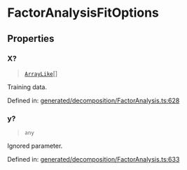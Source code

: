 # FactorAnalysisFitOptions

## Properties

### X?

> [`ArrayLike`](../types/ArrayLike.md)[]

Training data.

Defined in:  [generated/decomposition/FactorAnalysis.ts:628](https://github.com/transitive-bullshit/scikit-learn-ts/blob/b59c1ff/packages/sklearn/src/generated/decomposition/FactorAnalysis.ts#L628)

### y?

> `any`

Ignored parameter.

Defined in:  [generated/decomposition/FactorAnalysis.ts:633](https://github.com/transitive-bullshit/scikit-learn-ts/blob/b59c1ff/packages/sklearn/src/generated/decomposition/FactorAnalysis.ts#L633)
